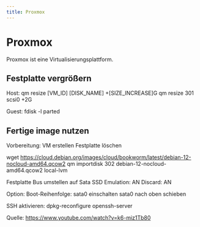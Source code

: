 ```yaml
---
title: Proxmox 
---
```


# Proxmox

Proxmox ist eine Virtualisierungsplattform.

## Festplatte vergrößern

Host:
qm resize [VM_ID] [DISK_NAME] +[SIZE_INCREASE]G
qm resize 301 scsi0 +2G

Guest:
fdisk -l
parted

## Fertige image nutzen

Vorbereitung:
VM erstellen
Festplatte löschen

wget https://cloud.debian.org/images/cloud/bookworm/latest/debian-12-nocloud-amd64.qcow2
qm importdisk 302 debian-12-nocloud-amd64.qcow2 local-lvm

Festplatte Bus umstellen auf Sata
SSD Emulation: AN
Discard: AN

Option:
Boot-Reihenfolge: sata0 einschalten
sata0 nach oben schieben

SSH aktivieren:
dpkg-reconfigure openssh-server

Quelle: https://www.youtube.com/watch?v=k6-miz1Tb80
